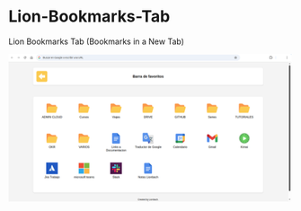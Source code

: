 # Lion-Bookmarks-Tab
Lion Bookmarks Tab (Bookmarks in a New Tab)

![Lion Bookmarks Tab](img/main.png)


